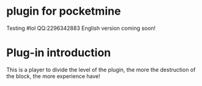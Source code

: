 # plugin for pocketmine
Testing
#lol
QQ:2296342883
English version coming soon!
# Plug-in introduction
This is a player to divide the level of the plugin, the more the destruction of the block, the more experience have!